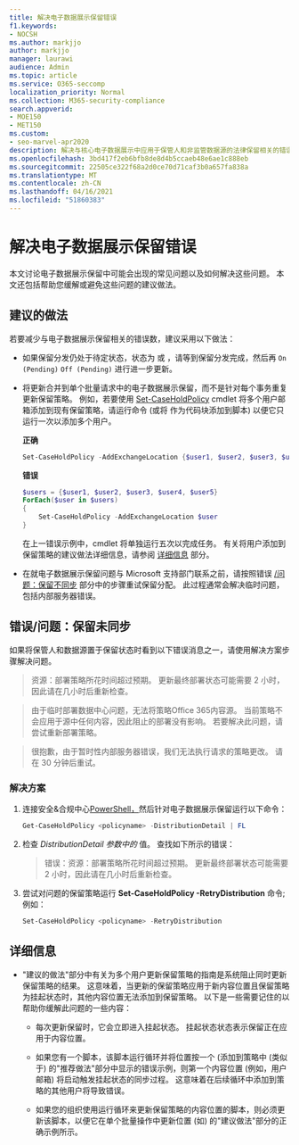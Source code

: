 ```yaml
---
title: 解决电子数据展示保留错误
f1.keywords:
- NOCSH
ms.author: markjjo
author: markjjo
manager: laurawi
audience: Admin
ms.topic: article
ms.service: O365-seccomp
localization_priority: Normal
ms.collection: M365-security-compliance
search.appverid:
- MOE150
- MET150
ms.custom:
- seo-marvel-apr2020
description: 解决与核心电子数据展示中应用于保管人和非监管数据源的法律保留相关的错误。
ms.openlocfilehash: 3bd417f2eb6bfb8de8d4b5ccaeb48e6ae1c888eb
ms.sourcegitcommit: 22505ce322f68a2d0ce70d71caf3b0a657fa838a
ms.translationtype: MT
ms.contentlocale: zh-CN
ms.lasthandoff: 04/16/2021
ms.locfileid: "51860383"
---
```

# <a name="troubleshoot-ediscovery-hold-errors"></a>解决电子数据展示保留错误

本文讨论电子数据展示保留中可能会出现的常见问题以及如何解决这些问题。 本文还包括帮助您缓解或避免这些问题的建议做法。

## <a name="recommended-practices"></a>建议的做法

若要减少与电子数据展示保留相关的错误数，建议采用以下做法：

- 如果保留分发仍处于待定状态，状态为 或 ，请等到保留分发完成，然后再 `On (Pending)` `Off (Pending)` 进行进一步更新。

- 将更新合并到单个批量请求中的电子数据展示保留，而不是针对每个事务重复更新保留策略。 例如，若要使用 [Set-CaseHoldPolicy](/powershell/module/exchange/set-caseholdpolicy) cmdlet 将多个用户邮箱添加到现有保留策略，请运行命令 (或将 作为代码块添加到脚本) 以便它只运行一次以添加多个用户。

  **正确**

    ```powershell
    Set-CaseHoldPolicy -AddExchangeLocation {$user1, $user2, $user3, $user4, $user5}
    ```

   **错误**

    ```powershell
    $users = {$user1, $user2, $user3, $user4, $user5}
    ForEach($user in $users)
    {
        Set-CaseHoldPolicy -AddExchangeLocation $user
    }
    ```

   在上一错误示例中，cmdlet 将单独运行五次以完成任务。 有关将用户添加到保留策略的建议做法详细信息，请参阅 [详细信息](#more-information) 部分。

- 在就电子数据展示保留问题与 Microsoft 支持部门联系之前，请按照错误 [/问题：保留不同步](#errorissue-holds-dont-sync) 部分中的步骤重试保留分配。 此过程通常会解决临时问题，包括内部服务器错误。

## <a name="errorissue-holds-dont-sync"></a>错误/问题：保留未同步

如果将保管人和数据源置于保留状态时看到以下错误消息之一，请使用解决方案步骤解决问题。

> 资源：部署策略所花时间超过预期。 更新最终部署状态可能需要 2 小时，因此请在几小时后重新检查。

> 由于临时部署数据中心问题，无法将策略Office 365内容源。 当前策略不会应用于源中任何内容，因此阻止的部署没有影响。 若要解决此问题，请尝试重新部署策略。

> 很抱歉，由于暂时性内部服务器错误，我们无法执行请求的策略更改。 请在 30 分钟后重试。

### <a name="resolution"></a>解决方案

1. 连接安全&合规中心[PowerShell，](/powershell/exchange/connect-to-scc-powershell)然后针对电子数据展示保留运行以下命令：

   ```powershell
   Get-CaseHoldPolicy <policyname> -DistributionDetail | FL
   ```

2. 检查 *DistributionDetail 参数中的* 值。 查找如下所示的错误：

   > 错误：资源：部署策略所花时间超过预期。 更新最终部署状态可能需要 2 小时，因此请在几小时后重新检查。

3. 尝试对问题的保留策略运行 **Set-CaseHoldPolicy -RetryDistribution** 命令;例如：

   ```powershell
   Set-CaseHoldPolicy <policyname> -RetryDistribution
   ```

## <a name="more-information"></a>详细信息

- "建议的做法"部分中有关为多个用户更新保留策略的指南是系统阻止同时更新保留策略的结果。 这意味着，当更新的保留策略应用于新内容位置且保留策略为挂起状态时，其他内容位置无法添加到保留策略。 以下是一些需要记住的以帮助你缓解此问题的一些内容：
  
  - 每次更新保留时，它会立即进入挂起状态。 挂起状态状态表示保留正在应用于内容位置。
  
  - 如果您有一个脚本，该脚本运行循环并将位置按一个 (添加到策略中 (类似于) 的"推荐做法"部分中显示的错误示例，则第一个内容位置 (例如，用户邮箱) 将启动触发挂起状态的同步过程。 这意味着在后续循环中添加到策略的其他用户将导致错误。
  
  - 如果您的组织使用运行循环来更新保留策略的内容位置的脚本，则必须更新该脚本，以便它在单个批量操作中更新位置 (如) 的"建议做法"部分的正确示例所示。
